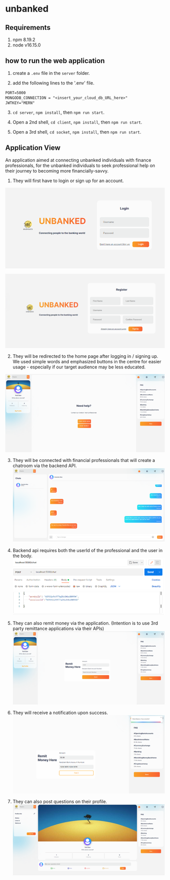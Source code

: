# unbanked

## Requirements
1. npm 8.19.2 
2. node v16.15.0

## how to run the web application

1. create a `.env` file in the `server` folder.

2. add the following lines to the '.env' file.
```
PORT=5000
MONGODB_CONNECTION = "<insert_your_cloud_db_URL_here>"
JWTKEY="MERN"
```

3. `cd server`, `npm install`, then `npm run start`.

4. Open a 2nd shell, `cd client`, `npm install`, then `npm run start`.

5. Open a 3rd shell, `cd socket`, `npm install`, then `npm run start`.


## Application View

An application aimed at connecting unbanked individuals with finance professionals, for the unbanked individuals to seek professional help on their journey to becoming more financially-savvy.

1. They will first have to login or sign up for an account.

![Login Page](https://github.com/charlotte-wt/unbanked/blob/master/appImages/Login.png?raw=true)

![Signup Page](https://github.com/charlotte-wt/unbanked/blob/master/appImages/Signup.png?raw=true)


2. They will be redirected to the home page after logging in / signing up. We used simple words and emphasized buttons in the centre for easier usage - especially if our target audience may be less educated.

![Home Page](https://github.com/charlotte-wt/unbanked/blob/master/appImages/HomePage.png?raw=true)


3. They will be connected with financial professionals that will create a chatroom via the backend API.
![Chat Page](https://github.com/charlotte-wt/unbanked/blob/master/appImages/ChatPage.png?raw=true)


4. Backend api requires both the userId of the professional and the user in the body.
![Chat API](https://github.com/charlotte-wt/unbanked/blob/master/appImages/OpenChatRoom.png?raw=true)

5. They can also remit money via the application. (Intention is to use 3rd party remittance applications via their APIs)
![Remit Page](https://github.com/charlotte-wt/unbanked/blob/master/appImages/RemittancePage.png?raw=true)

6. They will receive a notification upon success.
![Remit Page](https://github.com/charlotte-wt/unbanked/blob/master/appImages/SuccessIndicator.png?raw=true)

7. They can also post questions on their profile.
![Profile Page](https://github.com/charlotte-wt/unbanked/blob/master/appImages/ProfilePage.png?raw=true)

